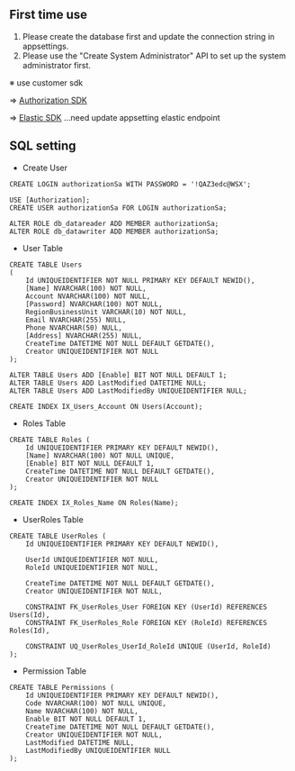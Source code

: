 ## First time use
1. Please create the database first and update the connection string in appsettings.
2. Please use the "Create System Administrator" API to set up the system administrator first.

※ use customer sdk

=> [Authorization SDK](https://github.com/ziyin/AuthroizationSdk.git)

=> [Elastic SDK](https://github.com/ziyin/AuthroizationSdk.git)
...need update appsetting elastic endpoint

## SQL setting
- Create User
```
CREATE LOGIN authorizationSa WITH PASSWORD = '!QAZ3edc@WSX';

USE [Authorization];
CREATE USER authorizationSa FOR LOGIN authorizationSa;

ALTER ROLE db_datareader ADD MEMBER authorizationSa; 
ALTER ROLE db_datawriter ADD MEMBER authorizationSa;
```

- User Table
```
CREATE TABLE Users
(
    Id UNIQUEIDENTIFIER NOT NULL PRIMARY KEY DEFAULT NEWID(),
    [Name] NVARCHAR(100) NOT NULL,
    Account NVARCHAR(100) NOT NULL,
    [Password] NVARCHAR(100) NOT NULL,
    RegionBusinessUnit VARCHAR(10) NOT NULL,
    Email NVARCHAR(255) NULL,
    Phone NVARCHAR(50) NULL,
    [Address] NVARCHAR(255) NULL,
    CreateTime DATETIME NOT NULL DEFAULT GETDATE(),
    Creator UNIQUEIDENTIFIER NOT NULL
);

ALTER TABLE Users ADD [Enable] BIT NOT NULL DEFAULT 1;
ALTER TABLE Users ADD LastModified DATETIME NULL;
ALTER TABLE Users ADD LastModifiedBy UNIQUEIDENTIFIER NULL;

CREATE INDEX IX_Users_Account ON Users(Account);
```

- Roles Table
```
CREATE TABLE Roles (
    Id UNIQUEIDENTIFIER PRIMARY KEY DEFAULT NEWID(),
    [Name] NVARCHAR(100) NOT NULL UNIQUE,
    [Enable] BIT NOT NULL DEFAULT 1,
    CreateTime DATETIME NOT NULL DEFAULT GETDATE(),
    Creator UNIQUEIDENTIFIER NOT NULL
);

CREATE INDEX IX_Roles_Name ON Roles(Name);
```

- UserRoles Table
```
CREATE TABLE UserRoles (
    Id UNIQUEIDENTIFIER PRIMARY KEY DEFAULT NEWID(),

    UserId UNIQUEIDENTIFIER NOT NULL,
    RoleId UNIQUEIDENTIFIER NOT NULL,

    CreateTime DATETIME NOT NULL DEFAULT GETDATE(),
    Creator UNIQUEIDENTIFIER NOT NULL,

    CONSTRAINT FK_UserRoles_User FOREIGN KEY (UserId) REFERENCES Users(Id),
    CONSTRAINT FK_UserRoles_Role FOREIGN KEY (RoleId) REFERENCES Roles(Id),

    CONSTRAINT UQ_UserRoles_UserId_RoleId UNIQUE (UserId, RoleId)
);
```

- Permission Table
```
CREATE TABLE Permissions (
    Id UNIQUEIDENTIFIER PRIMARY KEY DEFAULT NEWID(),
    Code NVARCHAR(100) NOT NULL UNIQUE,
    Name NVARCHAR(100) NOT NULL,
    Enable BIT NOT NULL DEFAULT 1,
    CreateTime DATETIME NOT NULL DEFAULT GETDATE(),
    Creator UNIQUEIDENTIFIER NOT NULL,
    LastModified DATETIME NULL,
    LastModifiedBy UNIQUEIDENTIFIER NULL
);

```